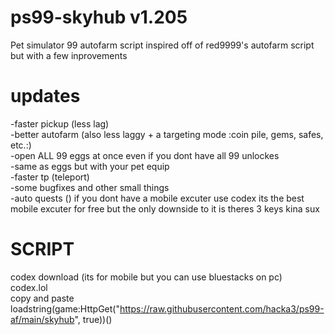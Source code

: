 # ps99-skyhub v1.205
Pet simulator 99 autofarm script
inspired off of red9999's autofarm script but with a few inprovements
# updates
  -faster pickup (less lag)                                                                                                      
  -better autofarm (also less laggy + a targeting mode :coin pile, gems, safes, etc.:)                                                                                                      
  -open ALL 99 eggs at once even if you dont have all 99 unlockes                                                                                                      
  -same as eggs but with your pet equip                                                                                                      
  -faster tp (teleport)                                                                                                      
  -some bugfixes and other small things                                                                                                      
  -auto quests ()
if you dont have a mobile excuter use codex its the best mobile excuter for free but the only downside to it is theres 3 keys kina sux                                                                                                      
# SCRIPT
codex download (its for mobile but you can use bluestacks on pc)                                                                                          
codex.lol                                                                                          
copy and paste                                                                                                       
loadstring(game:HttpGet("https://raw.githubusercontent.com/hacka3/ps99-af/main/skyhub", true))()


